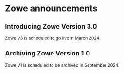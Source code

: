 # Zowe announcements

## Introducing Zowe Version 3.0

Zowe V3 is scheduled to go live in March 2024.

## Archiving Zowe Version 1.0

Zowe V1 is scheduled to be archived in September 2024.

